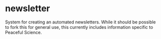# newsletter
System for creating an automated newsletters. While it should be possible to fork this for general use, this currently includes information specific to Peaceful Science.

